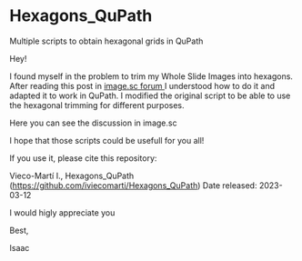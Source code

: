 # Hexagons_QuPath
Multiple scripts to obtain hexagonal grids in QuPath


Hey!

I found myself in the problem to trim my Whole Slide Images into hexagons. After reading this post in [ image.sc forum ](https://forum.image.sc/t/hexagonal-grid-roi-macro/31465/2) I understood how to do it and adapted it to work in QuPath. I modified the original script to be able to use the hexagonal trimming for different purposes. 

Here you can see the discussion in image.sc


I hope that those scripts could be usefull for you all!

If you use it, please cite this repository:

Vieco-Martí I., Hexagons_QuPath (https://github.com/iviecomarti/Hexagons_QuPath) Date released: 2023-03-12


I would higly appreciate you 

Best,

Isaac 

